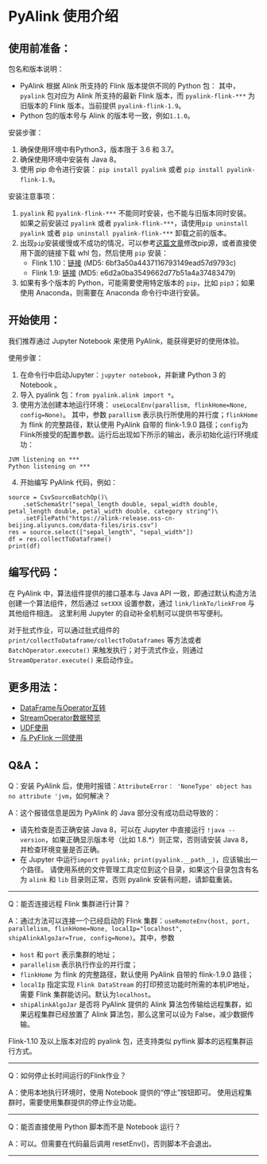 PyAlink 使用介绍
===============


使用前准备：
---------

包名和版本说明：

  - PyAlink 根据 Alink 所支持的 Flink 版本提供不同的 Python 包：
其中，`pyalink` 包对应为 Alink 所支持的最新 Flink 版本，而 `pyalink-flink-***` 为旧版本的 Flink 版本，当前提供 `pyalink-flink-1.9`。
  - Python 包的版本号与 Alink 的版本号一致，例如`1.1.0`。

安装步骤：
1. 确保使用环境中有Python3，版本限于 3.6 和 3.7。
2. 确保使用环境中安装有 Java 8。
3. 使用 pip 命令进行安装：
  `pip install pyalink` 或者 `pip install pyalink-flink-1.9`。
  
安装注意事项：

1. `pyalink` 和 `pyalink-flink-***` 不能同时安装，也不能与旧版本同时安装。
如果之前安装过 `pyalink` 或者 `pyalink-flink-***`，请使用`pip uninstall pyalink` 或者 `pip uninstall pyalink-flink-***` 卸载之前的版本。
2. 出现`pip`安装缓慢或不成功的情况，可以参考[这篇文章](https://segmentfault.com/a/1190000006111096)修改pip源，或者直接使用下面的链接下载 whl 包，然后使用 `pip` 安装：
   - Flink 1.10：[链接](https://alink-release.oss-cn-beijing.aliyuncs.com/v1.1.2.post0/pyalink-1.1.2.post0-py3-none-any.whl) (MD5: 6bf3a50a4437116793149ead57d9793c)
   - Flink 1.9: [链接](https://alink-release.oss-cn-beijing.aliyuncs.com/v1.1.2.post0/pyalink_flink_1.9-1.1.2.post0-py3-none-any.whl) (MD5: e6d2a0ba3549662d77b51a4a37483479)
3. 如果有多个版本的 Python，可能需要使用特定版本的 `pip`，比如 `pip3`；如果使用 Anaconda，则需要在 Anaconda 命令行中进行安装。

开始使用：
-------
我们推荐通过 Jupyter Notebook 来使用 PyAlink，能获得更好的使用体验。

使用步骤：
1. 在命令行中启动Jupyter：```jupyter notebook```，并新建 Python 3 的 Notebook 。
2. 导入 pyalink 包：```from pyalink.alink import *```。
3. 使用方法创建本地运行环境：
```useLocalEnv(parallism, flinkHome=None, config=None)```。
其中，参数 ```parallism``` 表示执行所使用的并行度；```flinkHome``` 为 flink 的完整路径，默认使用 PyAlink 自带的 flink-1.9.0 路径；```config```为Flink所接受的配置参数。运行后出现如下所示的输出，表示初始化运行环境成功：
```
JVM listening on ***
Python listening on ***
```
4. 开始编写 PyAlink 代码，例如：
```
source = CsvSourceBatchOp()\
    .setSchemaStr("sepal_length double, sepal_width double, petal_length double, petal_width double, category string")\
    .setFilePath("https://alink-release.oss-cn-beijing.aliyuncs.com/data-files/iris.csv")
res = source.select(["sepal_length", "sepal_width"])
df = res.collectToDataframe()
print(df)
```

编写代码：
------
在 PyAlink 中，算法组件提供的接口基本与 Java API 一致，即通过默认构造方法创建一个算法组件，然后通过 ```setXXX``` 设置参数，通过 ```link/linkTo/linkFrom``` 与其他组件相连。
这里利用 Jupyter 的自动补全机制可以提供书写便利。

对于批式作业，可以通过批式组件的 ```print/collectToDataframe/collectToDataframes``` 等方法或者 ```BatchOperator.execute()``` 来触发执行；对于流式作业，则通过 ```StreamOperator.execute()``` 来启动作业。



更多用法：
------
  - [DataFrame与Operator互转](pyalink-dataframe.md)
  - [StreamOperator数据预览](pyalink-stream-operator-preview.md)
  - [UDF使用](pyalink-udf.md)
  - [与 PyFlink 一同使用](pyalink-pyflink.md)


Q&A：
----
Q：安装 PyAlink 后，使用时报错：```AttributeError： 'NoneType' object has no attribute 'jvm```，如何解决？

A：这个报错信息是因为 PyAlink 的 Java 部分没有成功启动导致的： 
  - 请先检查是否正确安装 Java 8，可以在 Jupyter 中直接运行 ```!java --version```，如果正确显示版本号（比如 1.8.*）则正常，否则请安装 Java 8，并检查环境变量是否正确。
  - 在 Jupyter 中运行```import pyalink; print(pyalink.__path__)```，应该输出一个路径。
  请使用系统的文件管理工具定位到这个目录，如果这个目录包含有名为 ```alink``` 和 ```lib``` 目录则正常，否则 pyalink 安装有问题，请卸载重装。
----

Q：能否连接远程 Flink 集群进行计算？

A：通过方法可以连接一个已经启动的 Flink 集群：```useRemoteEnv(host, port, parallelism, flinkHome=None, localIp="localhost", shipAlinkAlgoJar=True, config=None)```。其中，参数
  - ```host``` 和 ```port``` 表示集群的地址；
  - ```parallelism``` 表示执行作业的并行度；
  - ```flinkHome``` 为 flink 的完整路径，默认使用 PyAlink 自带的 flink-1.9.0 路径；
  - ```localIp``` 指定实现 ```Flink DataStream``` 的打印预览功能时所需的本机IP地址，需要 Flink 集群能访问。默认为```localhost```。
  - ```shipAlinkAlgoJar``` 是否将 PyAlink 提供的 Alink 算法包传输给远程集群，如果远程集群已经放置了 Alink 算法包，那么这里可以设为 False，减少数据传输。
  
  Flink-1.10 及以上版本对应的 pyalink 包，还支持类似 pyflink 脚本的远程集群运行方式。

-----

Q：如何停止长时间运行的Flink作业？

A：使用本地执行环境时，使用 Notebook 提供的“停止”按钮即可。
使用远程集群时，需要使用集群提供的停止作业功能。

-----

Q：能否直接使用 Python 脚本而不是 Notebook 运行？

A：可以。但需要在代码最后调用 resetEnv()，否则脚本不会退出。

-----

